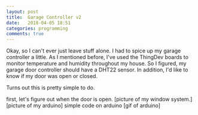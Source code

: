 ```yaml
---
layout: post
title:  Garage Controller v2
date:   2018-04-05 18:51
categories: programming
comments: true
---
```


Okay, so I can't ever just leave stuff alone.  I had to spice up my garage controller a little.  As I mentioned before, I've used the ThingDev boards to monitor temperature and humidity throughout my house.  So I figured, my garage door controller should have a DHT22 sensor.  In addition, I'd like to know if my door was open or closed.

Turns out this is pretty simple to do.

first, let's figure out when the door is open.
[picture of my window system.]
[picture of my arduino]
simple code on arduino
[gif of arduino]
